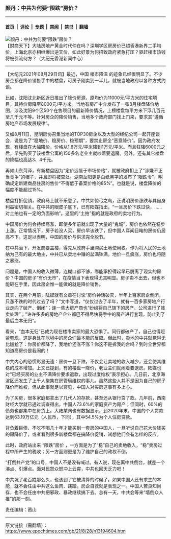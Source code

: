 ### 颜丹：中共为何要“限跌”房价？

---

#### [首页](../../../..?n13194604) &nbsp;|&nbsp; [评论](../../../../../epoch-comment?n13194604) &nbsp;|&nbsp; [专题](../../../../../epoch-special?n13194604) &nbsp;|&nbsp; [禁闻](../../../../../epoch-news?n13194604) &nbsp;|&nbsp; [禁书](../../../../../books?n13194604) &nbsp;|&nbsp; [翻墙](https://github.com/gfw-breaker/nogfw/blob/master/README.md?n13194604)


<div><img alt="颜丹：中共为何要“限跌”房价？" class="attachment-djy_600_400 size-djy_600_400 wp-post-image" src="https://i.epochtimes.com/assets/uploads/2021/01/0128_1200x800-600x400.jpg"/>
<div class="caption">
 【财商天下】大陆房地产黄金时代仲在吗？深圳学区房房价已超香港新界二手均价，上海北京亦相继爆出逆天价，如此好景为何招致政府紧急打压？驱赶楼市热钱将被引流何方？（大纪元香港新闻中心）
</div></div><hr/><div class="post_content" id="artbody" itemprop="articleBody">
 <!-- article content begin -->
 <p>
  【大纪元2021年08月29日讯】最近，中国
  <ok href="https://www.epochtimes.com/gb/tag/%E6%A5%BC%E5%B8%82%E9%99%8D%E6%B8%A9.html">
   楼市降温
  </ok>
  的迹象已经很明显了。不少房企都在降价销售手中的楼盘，可房子刚卖到一半儿，就被当地政府以各种方式约谈。
 </p>
 <p>
  比如，沈阳沈北新区近日推出了降价房源，原均价为11000元/平方米的住宅项目，其特价房降至8000元/平方米。当地有房产中介发布了一张8月楼盘降价地图，涉及沈阳9个区50个在售项目的最新降价情况，上榜楼盘每平方米下浮几百元至几千元不等。针对房企的降价销售，当地多个政府部门找上门来，要求其“遵循房地产市场发展规律”。
 </p>
 <p>
  又如8月11日，昆明房协召集当地的TOP30房企以及大型的经纪公司一起开座谈会，说是为了“稳地价、稳房价、稳预期”，要禁止房企“恶意降价”。因为政府发现，有楼盘在大幅降价，价格从1.6万元/平米降到1万元/平米。而且狂降6000元之后，早先购买了该楼盘公寓的150多名老业主就吵着要退房。另外，还有其它楼盘的降幅也高达3、4千元。
 </p>
 <p>
  再如山东菏泽，有新楼盘因为“定价远低于市场价格”，就被政府扣上了“涉嫌不正当竞争”的帽子，并且即将被查处。湖南岳阳更是白纸黑字的发布了“限跌令”，明确规定新建商品住房的售价“不得低于备案价格的85%”。也就是说，楼盘降价的幅度不能超过15%。
 </p>
 <p>
  楼盘打折促销，政府马上就不乐意了。中共如惊弓之鸟，正说明房价涨跌与其自身利益密切相关。在中共的眼皮子底下，已有陆媒指出，“一旦房价下跌过快，……对土拍也有一定的负面影响”。这里的“土拍”指的就是政府的卖地行为。
 </p>
 <p>
  中国房价为何会持续高涨，即使多年前就出现了大量的“鬼城”，房价也依然在稳步上涨。正常情况下，房子若没人买，房价早该跌了，但中国人耳闻目睹的房价仍居高不下。这足以表明，中国的房价与供求完全脱节。
 </p>
 <p>
  在中共治下，开发商要盖楼，得先从政府手里购买土地使用权。作为将人民的土地纳为己有的最大地主，中共已从卖地中赚的盆满钵满。地价一旦疯涨，房价也将随之暴涨。
 </p>
 <p>
  问题是，中国人的收入微薄，连糊口都不够，哪能承担得起早已脱离了现实的房价？中国的房子“有价无市”，在疫情当下表现得尤其明显。房子卖不出去，但也不能砸在手里，因此房企惟一能做的就是降价销售。
 </p>
 <p>
  其实，在两个月前，陆媒就有文章在讨论“房价神话破灭，半年上百家房企倒闭，只涨不跌的时代过去了吗？”文中写道，“仅仅过去了半年，就有一百多家房地产行业走向了破产、倒闭”；连一些大房产商也“纷纷将自己旗下的房产、公司进行了贱卖处理”；“许许多多的房地产企业都巴不得尽快将手中的房产进行套现，防止到了最后血本无归”。
 </p>
 <p>
  看来，“血本无归”已成为现在楼市卖家的最大恐惧了。同行都破产了，自己也得赶紧套现，这是身处在厄境中的房企们最本能的反应。但此时，卖地的中共就觉得无比尴尬了：你房价都降了，我地价还涨不涨？你这不是拆我的台吗？到时全世界都知道高房价是我闹的！
 </p>
 <p>
  中共内心的恐慌彰显无遗：房价一旦下跌，不仅会让卖地的收入减少，还会使其维稳的成本增加。上文已提到，有的楼盘一降价，老业主们就闹着要退房。陆媒也对“已经买房的业主不满降价要求退款，出现过度维权”表示担心。几日前，北京海淀区还发生了上千人聚集在房管局维权的事儿。虽然这些人并不是因为自己的房子降价而维权，但从此事就足以窥见，中国人对买房这事有多上心。
 </p>
 <p>
  为了买房，很多家庭都拿出了几代人的存款，甚至还从银行贷了款。几年前，西南财经大学就已通过调查得出，中国人73.6%的家庭资产为房产；但同时，60%的债务也都集中在房贷上。大陆某网也有数据显示，到2020年末，中国的个人贷款达到63.19万亿元（人民币，下同），其中54.5%为个人住房贷款。
 </p>
 <p>
  背负着巨债、不吃不喝几十年才能买到一套房的中国人，一旦听说自己花大价钱买的房降价了，或者看到很多新楼盘都在搞降价促销，试想他们会有怎样的反应。
 </p>
 <p>
  此时，政府站出来
  <ok href="https://www.epochtimes.com/gb/tag/%E2%80%9C%E9%99%90%E8%B7%8C%E2%80%9D%E6%88%BF%E4%BB%B7.html">
   “限跌”房价
  </ok>
  ，一方面是为了“稳”自己的卖地收入，“稳”卖房过程中所产生的税收；另一方面则更是为了维护自己的政权不倒。
 </p>
 <p>
  “打倒共产党”的口号，中国人不是没有喊过。有人说，现在离中共倒台，就差一个沸点、引爆点。面对民怨众怒冲上云霄，中共也回天乏力吧！
 </p>
 <p>
  中共坑了老百姓那么久，也该到了它被清算的时候了。如果中国人还有求生的本能，就不会任由中共这么鱼肉、践踏。房企自救就是表现之一。中国人若良知尚存，也不会任由中共把邪政、暴政继续搞下去。总有一天，中共会等来“墙倒众人推”的那一刻。
 </p>
 <p>
  责任编辑：莆山
 </p>
 <!-- article content end -->
 <div id="below_article_ad">
 </div>
</div>


---

原文链接（需翻墙）：https://www.epochtimes.com/gb/21/8/28/n13194604.htm